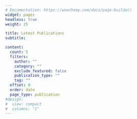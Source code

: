 ```yaml
---
# Documentation: https://wowchemy.com/docs/page-builder/
widget: pages
headless: true
weight: 25

title: Latest Publications
subtitle:

content:
  count: 5
  filters:
    author: ""
    category: ""
    exclude_featured: false
    publication_type: ""
    tag: ""
  offset: 0
  order: date
  page_type: publication
#design:
#  view: compact
#  columns: "1"
---
```

